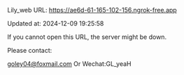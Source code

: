 Lily_web URL: https://ae6d-61-165-102-156.ngrok-free.app

Updated at: 2024-12-09 19:25:58

If you cannot open this URL, the server might be down.

Please contact: 

goley04@foxmail.com Or Wechat:GL_yeaH